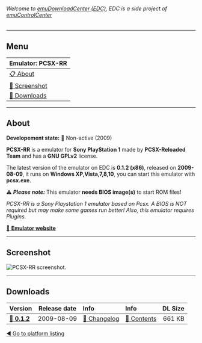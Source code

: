 ###### Welcome to [emuDownloadCenter (EDC)](https://github.com/PhoenixInteractiveNL/emuDownloadCenter/wiki/), EDC is a side project of [emuControlCenter](https://github.com/PhoenixInteractiveNL/emuControlCenter/wiki/)
***
## Menu
| **Emulator: PCSX-RR** |
|:---------|
| [:clipboard: About](#about) |
| [:sunrise: Screenshot](#screenshot) |
| [:floppy_disk: Downloads](#downloads) |
***
## About
**Developement state:** :red_circle: Non-active (2009)

**PCSX-RR** is a emulator for **Sony PlayStation 1** made by **PCSX-Reloaded Team** and has a **GNU GPLv2** license.

The latest version of the emulator on EDC is **0.1.2 (x86)**, released on **2009-08-09**, it runs on **Windows XP,Vista,7,8,10**, you can start this emulator with **pcsx.exe**.

:warning: _**Please note:**_ This emulator **needs BIOS image(s)** to start ROM files!

_PCSX-RR is a Sony Playstation 1 emulator based on Pcsx. A BIOS is NOT required but may make some games run better! Also, this emulator requires Plugins._

[:link: **Emulator website**](http://code.google.com/p/pcsxrr/)
***
## Screenshot
![](https://raw.githubusercontent.com/PhoenixInteractiveNL/emuDownloadCenter/master/hooks/pcsxrr/screen.jpg "PCSX-RR screenshot.")
***
## Downloads
| Version  | Release date  | Info       | Info       | DL Size    |
|:---------|:-------------:|:-----------|:-----------|-----------:|
| [:floppy_disk: **0.1.2**](https://github.com/PhoenixInteractiveNL/edc-repo0005/raw/master/pcsxrr/0.1.2.7z) | 2009-08-09 | [:page_facing_up: Changelog](https://github.com/PhoenixInteractiveNL/edc-repo0005/blob/master/pcsxrr/0.1.2_changelog.txt) | [:mag_right: Contents](https://github.com/PhoenixInteractiveNL/edc-repo0005/blob/master/pcsxrr/0.1.2_contents.txt) | 661 KB |

[:arrow_backward: Go to platform listing](https://github.com/PhoenixInteractiveNL/emuDownloadCenter/wiki/EDC-Platform-List)

